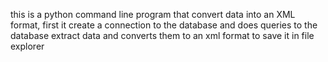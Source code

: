 this is a python command line program that convert data into an XML format, first it create a connection to the database and does queries to the database extract data and converts them to an xml format to save it in file explorer
